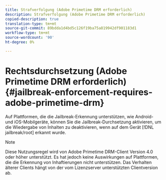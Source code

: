 ```yaml
---
title: Strafverfolgung (Adobe Primetime DRM erforderlich)
description: Strafverfolgung (Adobe Primetime DRM erforderlich)
copied-description: true
translation-type: tm+mt
source-git-commit: 89bdda1d4bd5c126f19ba75a819942df901183d1
workflow-type: tm+mt
source-wordcount: '90'
ht-degree: 0%

---
```



# Rechtsdurchsetzung (Adobe Primetime DRM erforderlich){#jailbreak-enforcement-requires-adobe-primetime-drm}

Auf Plattformen, die die Jailbreak-Erkennung unterstützen, wie Android- und iOS-Mobilgeräte, können Sie die Jailbreak-Durchsetzung aktivieren, um die Wiedergabe von Inhalten zu deaktivieren, wenn auf dem Gerät [!DNL jailbreak/root] erkannt wurde.

>[!NOTE]
>
>Diese Nutzungsregel wird von Adobe Primetime DRM-Client Version 4.0 oder höher unterstützt. Es hat jedoch keine Auswirkungen auf Plattformen, die die Erkennung von Inhaftierungen nicht unterstützen. Das Verhalten älterer Clients hängt von der vom Lizenzserver unterstützten Clientversion ab.

